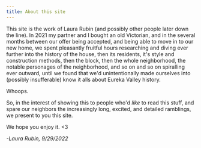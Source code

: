 ```yaml
---
title: About this site
---
```


This site is the work of Laura Rubin (and possibly other people later down the line). In 2021 my partner and I bought an old Victorian, and in the several months between our offer being accepted, and being able to move in to our new home, we spent pleasantly fruitful hours researching and diving ever further into the history of the house, then its residents, it's style and construction methods, then the block, then the whole neighborhood, the notable personages of the neighborhood, and so on and so on spiralling ever outward, until we found that we'd unintentionally made ourselves into (possibly insufferable) know it alls about Eureka Valley history.

Whoops.

So, in the interest of showing this to people who'd _like_ to read this stuff, and spare our neighbors the increasingly long, excited, and detailed ramblings, we present to you this site.

We hope you enjoy it. <3

_-Laura Rubin, 9/29/2022_
